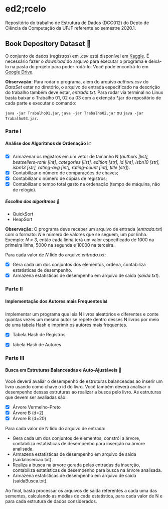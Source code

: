 # ed2;rcelo

Repositório do trabalho de Estrutura de Dados (DCC012) do Depto de Ciência da Computação da UFJF referente ao semestre 2020.1.

## Book Depository Dataset :closed_book:

O conjunto de dados (registros) em *.csv* está disponível em [Kaggle](https://www.kaggle.com/sp1thas/book-depository-dataset). É necessário fazer o *download* do arquivo para executar o programa e deixá-lo na pasta do projeto para poder rodá-lo. Você pode encontrá-lo em [Google Drive](https://drive.google.com/file/d/1Iy7PVAZdvuUFuK3FiepMJVy2TkX_qY2H/view?usp=sharing).

**Observação**: Para rodar o programa, além do arquivo *authors.csv* do *DataSet* estar no diretório, o arquivo de entrada especificado na descrição do trabalho também deve estar, *entrada.txt*. Para rodar via terminal no Linux basta baixar o Trabalho 01, 02 ou 03 com a extenção *.jar do repositório de cada parte e executar o comando:

```java -jar Trabalho01.jar```, ```java -jar Trabalho02.jar``` ou ```java -jar Trabalho03.jar```.

### Parte I

#### Análise dos Algoritmos de Ordenação :chart_with_upwards_trend:
- [x] Armazenar os registros em um vetor de tamanho N (*authors [list], bestsellers-rank [int], categories [list], edition [str], id [int], isbn10 [str], isbn13 [str], rating-avg [int], rating-count [int], title [str]*). 
- [x] Contabilizar o número de comparações de chaves;
- [x] Contabilizar o número de cópias de registros;
- [x] Contabilizar o tempo total gasto na ordenação (tempo de máquina, não de relógio).

##### Escolha dos algoritmos :bookmark_tabs:

* QuickSort
* HeapSort

**Observação:** O programa deve receber um arquivo de entrada (*entrada.txt*) com o formato: *N* é número de valores que se seguem, um por linha. Exemplo: *N = 3*, então cada linha terá um valor especificado de 1000 na primeira linha, 5000 na segunda e 10000 na terceira.

Para cada valor de *N* lido do arquivo *entrada.txt*:
- [x] Gera cada um dos conjuntos dos elementos, ordena, contabiliza estatísticas de desempenho.
- [x] Armazena estatísticas de desempenho em arquivo de saída (*saida.txt*).

### Parte II
#### Implementação dos Autores mais Frequentes :bar_chart:

Implementar um programa que leia N livros aleatórios e diferentes e conte quantas vezes um mesmo autor se repete dentro desses N livros por meio de uma tabela Hash e imprimir os autores mais frequentes.

- [x] Tabela Hash de Registros
- [x] tabela Hash de Autores


### Parte III
#### Busca em Estruturas Balanceadas e Auto-Ajustáveis :bookmark:

Você deverá avaliar o desempenho de estruturas balanceadas ao inserir um livro usando como chave o id do livro. Você também deverá analisar o desempenho dessas estruturas ao realizar a busca pelo livro. As estruturas que devem ser avaliadas são:

- [x] Árvore Vermelho-Preto
- [x] Árvore B (d=2)
- [x] Árvore B (d=20)

Para cada valor de N lido do arquivo de entrada:

* Gera cada um dos conjuntos de elementos, constrói a árvore, contabiliza estatísticas de desempenho para inserção na árvore analisada.
* Armazena estatísticas de desempenho em arquivo de saída (saidaInsercao.txt).
* Realiza a busca na árvore gerada pelas entradas da inserção, contabiliza estatísticas de desempenho para busca na árvore analisada.
* Armazena estatísticas de desempenho em arquivo de saída (saidaBusca.txt).

Ao final, basta processar os arquivos de saída referentes a cada uma das sementes, calculando as médias de cada estatística, para cada valor de N e para cada estrutura de
dados considerados.

